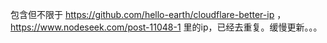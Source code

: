 包含但不限于 https://github.com/hello-earth/cloudflare-better-ip ，https://www.nodeseek.com/post-11048-1 里的ip，已经去重复。缓慢更新。。。
